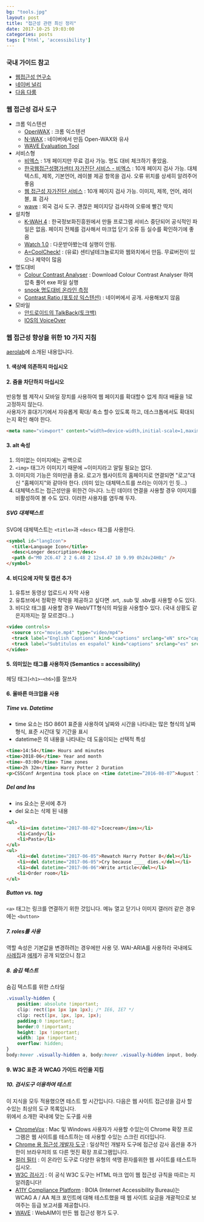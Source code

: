 ```yaml
---
bg: "tools.jpg"
layout: post
title: "접근성 관련 최신 정리"
date: 2017-10-25 19:03:00
categories: posts
tags: ['html', 'accessibility']
---
```


### 국내 가이드 참고
- [웹접근성 연구소](http://www.wah.or.kr/Participation/technique.asp)
- [네이버 널리](http://nuli.navercorp.com/sharing/a11y/)
- [다음 다룸](http://darum.daum.net/accessibility/intro)

### 웹 접근성 검사 도구
- 크롬 익스텐션
    - [OpenWAX](https://chrome.google.com/webstore/detail/openwax/bfahpbmaknaeohgdklfbobogpdngngoe?hl=kohttps://chrome.google.com/webstore/detail/openwax/bfahpbmaknaeohgdklfbobogpdngngoe?hl=ko) : 크롬 익스텐션
    - [N-WAX](https://chrome.google.com/webstore/detail/n-wax/jngfhfcfdliajpedjfnbefhckaoknclp) : 네이버에서 만듬 Open-WAX와 유사
    - [WAVE Evaluation Tool](https://chrome.google.com/webstore/detail/wave-evaluation-tool/jbbplnpkjmmeebjpijfedlgcdilocofh?hl=ko)
- 서비스형
    - [비엑스](https://www.beaccessible.net/) : 1개 페이지만 무료 검사 가능. 명도 대비 체크하기 좋았음.
    - [한국웹접근성평가센터 자가진단 서비스 - 비엑스](https://www.beaccessible.net/dashboard/selfAnalyze) : 10개 페이지 검사 가능. 대체텍스트, 제목, 기본언어, 레이블 제공 항목을 검사. 오류 위치를 상세히 알려주어 좋음
    - [웹 접근성 자가진단 서비스](https://accessibility.kr/nia/check.php) : 10개 페이지 검사 가능. 이미지, 제목, 언어, 레이블, 표 검사
    - [wave](http://wave.webaim.org/) : 외국 검사 도구. 괜찮은 페이지당 검사하여 오류에 빨간 딱지
- 설치형
    - [K-WAH 4](http://www.wah.or.kr/board/boardView.asp?page=1&brd_sn=2&brd_idx=1012) : 한국정보화진흥원에서 만들 프로그램 서비스 중단되어 공식적인 파일은 없음. 페이지 전체를 검사해서 마크업 닫기 오류 등 실수를 확인하기에 좋음
    - [Watch 1.0](http://www.webwatch.or.kr/solution/N05_01.html) : 다운받아봤는데 실행이 안됨.
    - [A=CoolCheck!](http://www.webwatch.or.kr/solution/N05_03.html) : (유료) 센티널테크놀로지와 웹와치에서 만듬. 무료버전이 있으나 제약이 많음
- 명도대비
    - [Colour Contrast Analyser](http://www.visionaustralia.org/digital-access-cca) : Download Colour Contrast Analyser 하여 압축 풀어 exe 파일 실행
    - [snook 명도대비 온라인 측정](http://snook.ca/technical/colour_contrast/colour.html)
    - [Contrast Ratio (포토샵 익스텐션)](http://nuli.navercorp.com/sharing/a11y/tool#cr) : 네이버에서 공개. 사용해보지 않음
- 모바일
    - [안드로이드의 TalkBack(토크백)](https://support.google.com/accessibility/android/answer/6283677?hl=ko)
    - [IOS의 VoiceOver](https://help.apple.com/voiceover/info/guide/10.12/?lang=ko)

### 웹 접근성 향상을 위한 10 가지 지침
[aerolab](https://aerolab.co/blog/web-accessibility/)에 소개된 내용입니다.

#### 1. 색상에 의존하지 마십시오

#### 2. 줌을 차단하지 마십시오
반응형 웹 제작시 모바일 장치를 사용하여 웹 페이지를 확대할수 없게 최대 배율을 1로 고정하지 않는다.  
사용자가 휴대기기에서 자유롭게 확대/ 축소 할수 있도록 하고, 데스크톱에서도 확대되는지 확인 해야 한다.

```html
<meta name="viewport" content="width=device-width,initial-scale=1,maximum-scale=1">
```

#### 3. alt 속성
1. 의미없는 이미지에는 공백으로
2. `<img>` 태그가 이미지기 때문에 ~이미지라고 알릴 필요는 없다.
3. 이미지의 기능은 의미만큼 중요. 로고가 웹사이트의 홈페이지로 연결되면 "로고"대신 "홈페이지"와 같아아 한다. (의미 있는 대체텍스트를 쓰라는 이야기 인 듯...)
4. 대체텍스트는 접근성만을 위한건 아니다. 느린 데이터 연결을 사용할 경우 이미지를 비활성하여 볼 수도 있다. 이러한 사용자를 염두해 두자.

##### SVG 대체택스트
SVG에 대체텍스트는 `<title>`과 `<desc>` 태그를 사용한다.

```html
<symbol id="langIcon">
  <title>Language Icon</title>
  <desc>Longer description</desc>
  <path d="M0 2C6.47 2 2 6.48 2 12s4.47 10 9.99 0h24v24H0z" />
</symbol>
```

#### 4. 비디오에 자막 및 캡션 추가
1. 유튜브 동영상 업로드시 자막 사용
2. 유튜브에서 정확한 작막을 제공하고 싶다면 .srt, .sub 및 .sbv를 사용할 수도 있다.
3. 비디오 태그를 사용할 경우 WebVTT형식의 파일을 사용할수 있다. (국내 상황도 같은지까지는 잘 모르겠다...)

```html
<video controls>
  <source src="movie.mp4" type="video/mp4">
  <track label="English Captions" kind="captions" srclang="eN" src="captions.vtt" default>
  <track label="Subtitulos en español" kind="captions" srclang="es" src="subs.vtt">
</video>
```

#### 5. 의미있는 태그를 사용하자 (Semantics = accessibility)
헤딩 태그(`<h1>~<h6>`)를 잘쓰자

#### 6. 올바른 마크업을 사용

##### Time vs. Datetime
- time 요소는 ISO 8601 표준을 사용하여 날짜와 시간을 나타내는 많은 형식의 날짜 형식, 표준 시간대 및 기간을 표시
- datetime은 <time>의 내용을 나타내는 데 도움이되는 선택적 특성

```html
<time>14:54</time> Hours and minutes
<time>2018-06</time> Year and month
<time>-03:00</time> Time zones
<time>2h 32m</time> Harry Potter 2 Duration
<p>CSSConf Argentina took place on <time datetime=”2016-08-07”>August 7th</time></p>
```

##### Del and Ins
- ins 요소는 문서에 추가
- del 요소는 삭제 된 내용

```html
<ul>
    <li><ins datetime="2017-08-02">Icecream</ins></li>
    <li>Candy</li>
    <li>Pasta</li>
</ul>
<ul>
    <li><del datetime="2017-06-05">Rewatch Harry Potter 8</del></li>
    <li><del datetime="2017-06-05">Cry because ____ dies.</del></li>
    <li><del datetime="2017-06-06">Write article</del></li>
    <li>Order room</li>
</ul>
```

##### Button vs. <a> tag
`<a>` 태그는 링크를 연결하기 위한 것입니다. 메뉴 열고 닫기나 이미지 갤러러 같은 경우에는 `<button>`

##### 7. roles를 사용
역할 속성은 기본값을 변경하려는 경우에만 사용
덧. WAI-ARIA를 사용하라 국내에도 [사례집]( http://www.wah.or.kr/board/boardView.asp?page=1&brd_sn=5&brd_idx=1019)과 [에제](https://github.com/niawa/ARIA)가 공개 되었으니 참고

##### 8. 숨김 텍스트
숨김 텍스트를 위한 스타일
```css
.visually-hidden {
    position: absolute !important;
    clip: rect(1px 1px 1px 1px); /* IE6, IE7 */
    clip: rect(1px, 1px, 1px, 1px);
    padding:0 !important;
    border:0 !important;
    height: 1px !important;
    width: 1px !important;
    overflow: hidden;
}
body:hover .visually-hidden a, body:hover .visually-hidden input, body:hover .visually-hidden button { display: none !important; }
```

#### 9. W3C 표준 과 WCAG 가이드 라인을 지킴

##### 10. 검사도구 이용하여 테스트
이 지식을 모두 적용했으면 테스트 할 시간입니다. 다음은 웹 사이트 접근성을 감사 할 수있는 최상의 도구 목록입니다.  
위에서 소개한 국내에 맞는 도구를 사용

- [ChromeVox](http://www.chromevox.com/) : Mac 및 Windows 사용자가 사용할 수있는이 Chrome 확장 프로그램은 웹 사이트를 테스트하는 데 사용할 수있는 스크린 리더입니다.
- [Chrome 용 접근성 개발자 도구](https://chrome.google.com/webstore/detail/accessibility-developer-t/fpkknkljclfencbdbgkenhalefipecmb?hl=en) : 일상적인 개발자 도구에 접근성 감사 옵션을 추가 한이 브라우저의 또 다른 멋진 확장 프로그램입니다.
- [컬러 필터](https://www.toptal.com/designers/colorfilter) : 이 온라인 도구로 다양한 유형의 색맹 환자를위한 웹 사이트를 테스트하십시오.
- [W3C 검사기](https://validator.w3.org/) : 이 공식 W3C 도구는 HTML 마크 업이 웹 접근성 규칙을 따르는 지 알려줍니다!
- [A11Y Compliance Platform](https://www.boia.org/wc3-free-2-0-aa-report) : BOIA (Internet Accessibility Bureau)는 WCAG A / AA 체크 포인트에 대해 테스트했을 때 웹 사이트 요금을 개괄적으로 보여주는 등급 보고서를 제공합니다.
- [WAVE](http://wave.webaim.org/) :  WebAIM이 만든 웹 접근성 평가 도구.
